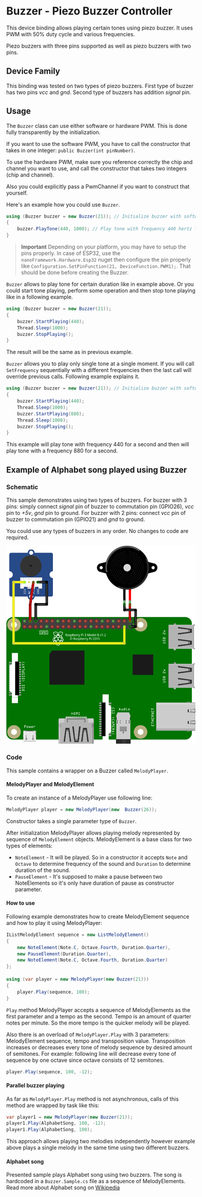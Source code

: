 ﻿# Buzzer - Piezo Buzzer Controller

This device binding allows playing certain tones using piezo buzzer. It uses PWM with 50% duty cycle and various frequencies.

Piezo buzzers with three pins supported as well as piezo buzzers with two pins.

## Device Family

This binding was tested on two types of piezo buzzers. First type of buzzer has two pins *vcc* and *gnd*. Second type of buzzers has addition *signal* pin.

## Usage

The  `Buzzer`  class can use either software or hardware PWM. This is done fully transparently by the initialization.

If you want to use the software PWM, you have to call the constructor that takes in one integer: `public Buzzer(int pinNumber)`.

To use the hardware PWM, make sure you reference correctly the chip and channel you want to use, and call the constructor that takes two integers (chip and channel).

Also you could explicitly pass a PwmChannel if you want to construct that yourself.

Here's an example how you could use `Buzzer`.

```csharp
using (Buzzer buzzer = new Buzzer(21)); // Initialize buzzer with software PWM connected to pin 21.
{
    buzzer.PlayTone(440, 1000); // Play tone with frequency 440 hertz for one second.
}
```

> **Important** Depending on your platform, you may have to setup the pins properly. In case of ESP32, use the `nanoFramework.Hardware.Esp32` nuget then configure the pin properly like `Configuration.SetPinFunction(21, DeviceFunction.PWM1);`. That should be done before creating the Buzzer. 

`Buzzer` allows to play tone for certain duration like in example above.
Or you could start tone playing, perform some operation and then stop tone playing like in a following example.

```csharp
using (Buzzer buzzer = new Buzzer(21));
{
    buzzer.StartPlaying(440);
    Thread.Sleep(1000);
    buzzer.StopPlaying();
}
```

The result will be the same as in previous example.

`Buzzer` allows you to play only single tone at a single moment. If you will call `SetFrequency` sequentially with a different frequencies then the last call will override previous calls. Following example explains it.

```csharp
using (Buzzer buzzer = new Buzzer(21)); // Initialize buzzer with software PWM connected to pin 21.
{
    buzzer.StartPlaying(440);
    Thread.Sleep(1000);
    buzzer.StartPlaying(880);
    Thread.Sleep(1000);
    buzzer.StopPlaying();
}
```

This example will play tone with frequency 440 for a second and then will play tone with a frequency 880 for a second.

## Example of Alphabet song played using Buzzer

### Schematic

This sample demonstrates using two types of buzzers.
For buzzer with 3 pins: simply connect *signal* pin of buzzer to commutation pin (GPIO26), *vcc* pin to *+5v*, *gnd* pin to ground. For buzzer with 2 pins: connect *vcc* pin of buzzer to commutation pin (GPIO21) and *gnd* to ground.

You could use any types of buzzers in any order. No changes to code are required.

![schema](./Buzzer.Samples.wiring.png)

### Code

This sample contains a wrapper on a Buzzer called `MelodyPlayer`.

#### MelodyPlayer and MelodyElement

To create an instance of a MelodyPlayer use following line:

```csharp
MelodyPlayer player = new MelodyPlayer(new  Buzzer(26));
```

Constructor takes a single parameter type of `Buzzer`.

After initialization MelodyPlayer allows playing melody represented by sequence of `MelodyElement` objects.
MelodyElement is a base class for two types of elements:

* `NoteElement` - It will be played. So in a constructor it accepts `Note` and `Octave` to determine frequency of the sound and `Duration` to determine duration of the sound.
* `PauseElement` - It's supposed to make a pause between two NoteElements so it's only have duration of pause as constructor parameter.

#### How to use

Following example demonstrates how to create MelodyElement sequence and how to play it using MelodyPlayer:

```csharp
IListMelodyElement sequence = new ListMelodyElement()
{
    new NoteElement(Note.C, Octave.Fourth, Duration.Quarter),
    new PauseElement(Duration.Quarter),
    new NoteElement(Note.C, Octave.Fourth, Duration.Quarter)
};

using (var player = new MelodyPlayer(new Buzzer(21)))
{
    player.Play(sequence, 100);
}
```

`Play` method MelodyPlayer accepts a sequence of MelodyElements as the first parameter and a tempo as the second.
Tempo is an amount of quarter notes per minute. So the more tempo is the quicker melody will be played.

Also there is an overload of `MelodyPlayer.Play` with 3 parameters: MelodyElement sequence, tempo and transposition value. Transposition increases or decreases every tone of melody sequence by desired amount of semitones. For example: following line will decrease every tone of sequence by one octave since octave consists of 12 semitones.

```csharp
player.Play(sequence, 100, -12);
```

#### Parallel buzzer playing

As far as `MelodyPlayer.Play` method is not asynchronous, calls of this method are wrapped by task like this:

```csharp
var player1 = new MelodyPlayer(new Buzzer(21));
player1.Play(AlphabetSong, 100, -12);
player1.Play(AlphabetSong, 100);
```

This approach allows playing two melodies independently however example above plays a single melody in the same time using two different buzzers.

#### Alphabet song

Presented sample plays Alphabet song using two buzzers. The song is hardcoded in a `Buzzer.Sample.cs` file as a sequence of MelodyElements. Read more about Alphabet song on [Wikipedia](https://en.wikipedia.org/wiki/Alphabet_song)